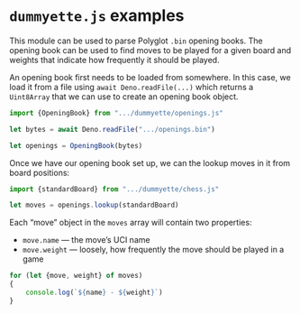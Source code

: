 `dummyette.js` examples
===

This module can be used to parse Polyglot `.bin` opening books. The opening book can be used to find moves to be played for a given board and weights that indicate how frequently it should be played.

An opening book first needs to be loaded from somewhere. In this case, we load it from a file using `await Deno.readFile(...)` which returns a `Uint8Array` that we can use to create an opening book object.

~~~ JavaScript
import {OpeningBook} from ".../dummyette/openings.js"

let bytes = await Deno.readFile(".../openings.bin")

let openings = OpeningBook(bytes)
~~~

Once we have our opening book set up, we can the lookup moves in it from board positions:

~~~ JavaScript
import {standardBoard} from ".../dummyette/chess.js"

let moves = openings.lookup(standardBoard)
~~~

Each “move” object in the `moves` array will contain two properties:

- `move.name` — the move’s UCI name
- `move.weight` — loosely, how frequently the move should be played in a game

~~~ JavaScript
for (let {move, weight} of moves)
{
	console.log(`${name} - ${weight}`)
}
~~~

